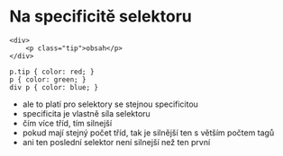 # Na specificitě selektoru

<pre class="c-text-md fragment" data-fragment-index="10" contenteditable><code class="lang-html" data-noescape><span class="fragment" data-fragment-index="10">&lt;div&gt;
	&lt;p class="tip"&gt;obsah&lt;/p&gt;
&lt;/div&gt;</code></pre>
<pre class="c-text-md fragment" contenteditable data-fragment-index="30"><code class="stretch lang-css" data-noescape><span class="fragment" data-fragment-index="30">p.tip { color: red; }</span><span class="fragment" data-fragment-index="40">
p { color: green; }</span>
<span class="fragment" data-fragment-index="50">div p { color: blue; }</span></code></pre>


>>>
* ale to platí pro selektory se stejnou specificitou
* specificita je vlastně síla selektoru
* čím více tříd, tím silnejší
* pokud mají stejný počet tříd, tak je silnější ten s větším počtem tagů
* ani ten poslední selektor není silnejší než ten první
